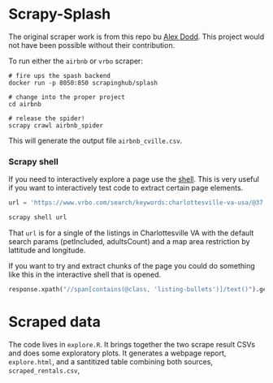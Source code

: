 # Scrapy-Splash

The original scraper work is from this repo bu [Alex Dodd](https://github.com/adodd202/Airbnb_Scraping). This project would not have been possible without their contribution.

To run either the `airbnb` or `vrbo` scraper:

```
# fire ups the spash backend
docker run -p 8050:850 scrapinghub/splash

# change into the proper project
cd airbnb

# release the spider!
scrapy crawl airbnb_spider
```

This will generate the output file `airbnb_cville.csv`.

### Scrapy shell

If you need to interactively explore a page use the [shell](https://docs.scrapy.org/en/latest/topics/shell.html). This is very useful if you want to interactively test code to extract certain page elements.

``` py
url = 'https://www.vrbo.com/search/keywords:charlottesville-va-usa/@37.999184739322565,-78.53343213198241,38.07003327487784,-78.43695843813475,13z?petIncluded=false&ssr=true&adultsCount=2'

scrapy shell url
```
That `url` is for a single of the listings in Charlottesville VA with the default search params (petIncluded, adultsCount) and a map area restriction by lattitude and longitude.

If you want to try and extract chunks of the page you could do something like this in the interactive shell that is opened.

```py
response.xpath("//span[contains(@class, 'listing-bullets')]/text()").getall()
```

# Scraped data

The code lives in `explore.R`. It brings together the two scrape result CSVs and does some exploratory plots. It generates a webpage report, `explore.html`, and a santitized table combining both sources, `scraped_rentals.csv`, 
